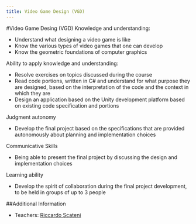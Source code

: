 ```yaml
---
title: Video Game Design (VGD)
---
```


#Video Game Desing (VGD)
Knowledge and understanding:

* Understand what designing a video game is like
* Know the various types of video games that one can develop
* Know the geometric foundations of computer graphics

Ability to apply knowledge and understanding:

* Resolve exercises on topics discussed during the course
* Read code portions, written in C# and understand for what purpose they are designed, based on the interpretation of the code and the context in which they are
* Design an application based on the Unity development platform based on existing code specification and portions

Judgment autonomy

* Develop the final project based on the specifications that are provided autonomously about planning and implementation choices

Communicative Skills

* Being able to present the final project by discussing the design and implementation choices

Learning ability

* Develop the spirit of collaboration during the final project development, to be held in groups of up to 3 people

##Additional Information
* Teachers: [Riccardo Scateni](https://people.unica.it/riccardoscateni/)